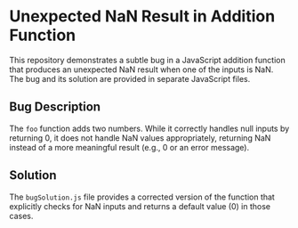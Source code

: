 # Unexpected NaN Result in Addition Function

This repository demonstrates a subtle bug in a JavaScript addition function that produces an unexpected NaN result when one of the inputs is NaN. The bug and its solution are provided in separate JavaScript files.

## Bug Description

The `foo` function adds two numbers.  While it correctly handles null inputs by returning 0, it does not handle NaN values appropriately, returning NaN instead of a more meaningful result (e.g., 0 or an error message).

## Solution

The `bugSolution.js` file provides a corrected version of the function that explicitly checks for NaN inputs and returns a default value (0) in those cases.